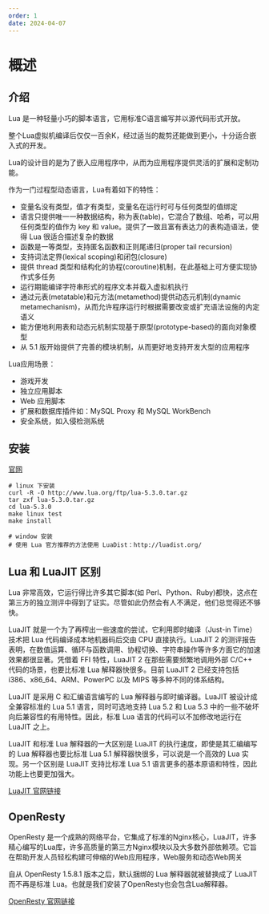 ```yaml
---
order: 1
date: 2024-04-07
---
```

# 概述
## 介绍

Lua 是一种轻量小巧的脚本语言，它用标准C语言编写并以源代码形式开放。

整个Lua虚拟机编译后仅仅一百余K，经过适当的裁剪还能做到更小，十分适合嵌入式的开发。

Lua的设计目的是为了嵌入应用程序中，从而为应用程序提供灵活的扩展和定制功能。

作为一门过程型动态语言，Lua有着如下的特性：

- 变量名没有类型，值才有类型，变量名在运行时可与任何类型的值绑定
- 语言只提供唯一一种数据结构，称为表(table)，它混合了数组、哈希，可以用任何类型的值作为 key 和 value。提供了一致且富有表达力的表构造语法，使得 Lua 很适合描述复杂的数据
- 函数是一等类型，支持匿名函数和正则尾递归(proper tail recursion)
- 支持词法定界(lexical scoping)和闭包(closure)
- 提供 thread 类型和结构化的协程(coroutine)机制，在此基础上可方便实现协作式多任务
- 运行期能编译字符串形式的程序文本并载入虚拟机执行
- 通过元表(metatable)和元方法(metamethod)提供动态元机制(dynamic metamechanism)，从而允许程序运行时根据需要改变或扩充语法设施的内定语义
- 能方便地利用表和动态元机制实现基于原型(prototype-based)的面向对象模型
- 从 5.1 版开始提供了完善的模块机制，从而更好地支持开发大型的应用程序

Lua应用场景：

- 游戏开发
- 独立应用脚本
- Web 应用脚本
- 扩展和数据库插件如：MySQL Proxy 和 MySQL WorkBench
- 安全系统，如入侵检测系统

## 安装

[官网](http://www.lua.org/)

```shell
# linux 下安装
curl -R -O http://www.lua.org/ftp/lua-5.3.0.tar.gz
tar zxf lua-5.3.0.tar.gz
cd lua-5.3.0
make linux test
make install

# window 安装
# 使用 Lua 官方推荐的方法使用 LuaDist：http://luadist.org/
```

## Lua 和 LuaJIT 区别

Lua 非常高效，它运行得比许多其它脚本(如 Perl、Python、Ruby)都快，这点在第三方的独立测评中得到了证实。尽管如此仍然会有人不满足，他们总觉得还不够快。

LuaJIT 就是一个为了再榨出一些速度的尝试，它利用即时编译（Just-in Time）技术把 Lua 代码编译成本地机器码后交由 CPU 直接执行。LuaJIT 2 的测评报告表明，在数值运算、循环与函数调用、协程切换、字符串操作等许多方面它的加速效果都很显著。凭借着 FFI 特性，LuaJIT 2 在那些需要频繁地调用外部 C/C++ 代码的场景，也要比标准 Lua 解释器快很多。目前 LuaJIT 2 已经支持包括 i386、x86_64、ARM、PowerPC 以及 MIPS 等多种不同的体系结构。

LuaJIT 是采用 C 和汇编语言编写的 Lua 解释器与即时编译器。LuaJIT 被设计成全兼容标准的 Lua 5.1 语言，同时可选地支持 Lua 5.2 和 Lua 5.3 中的一些不破坏向后兼容性的有用特性。因此，标准 Lua 语言的代码可以不加修改地运行在 LuaJIT 之上。

LuaJIT 和标准 Lua 解释器的一大区别是 LuaJIT 的执行速度，即使是其汇编编写的 Lua 解释器也要比标准 Lua 5.1 解释器快很多，可以说是一个高效的 Lua 实现。另一个区别是 LuaJIT 支持比标准 Lua 5.1 语言更多的基本原语和特性，因此功能上也要更加强大。

[LuaJIT 官网链接](http://luajit.org/)

## OpenResty

OpenResty 是一个成熟的网络平台，它集成了标准的Nginx核心，LuaJIT，许多精心编写的Lua库，许多高质量的第三方Nginx模块以及大多数外部依赖项。它旨在帮助开发人员轻松构建可伸缩的Web应用程序，Web服务和动态Web网关

自从 OpenResty 1.5.8.1 版本之后，默认捆绑的 Lua 解释器就被替换成了 LuaJIT而不再是标准 Lua。也就是我们安装了OpenResty也会包含Lua解释器。

[OpenResty 官网链接](http://openresty.org/cn/)